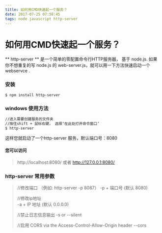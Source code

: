 ```yaml
---
title: 如何用CMD快速起一个服务？
date: 2017-07-25 07:58:45
tags: node javascript http-server
---
```


# 如何用CMD快速起一个服务？
** http-server ** 是一个简单的零配置命令行HTTP服务器， 基于 node.js.
如果你不想重复的写 node.js 的 web-server.js，就可以用一下方法快速启动一个 webservce .

### 安装

``` bash
$ npm install http-server 
```


### windows 使用方法

``` bash
//进入需要创建服务的文件夹
//按住shift + 鼠标右键， 选择‘在此处打开命令窗口’
$ http-server
```


这样您就启动了一个http-server 服务，默认端口号：8080

#### 您可以访问

> http://localhost:8080/ 或者 http://127.0.0.1:8080/ 

### http-server 常用参数

> //修改端口 （例如: http-server -p 8087）
>-p + 端口号 (默认 8080)    
>
>//修改ip地址    
>-a + IP 地址 (默认 0.0.0.0)     
>
> //禁止日志信息输出
>-s or --silent 
>         
>//启用 CORS via the Access-Control-Allow-Origin header
>--cors 